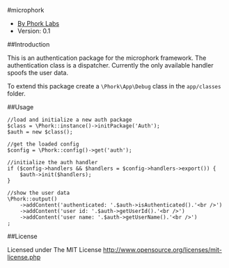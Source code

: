 #microphork

* [By Phork Labs](http://phorklabs.com/)
* Version: 0.1


##Introduction

This is an authentication package for the microphork framework. The authentication class is a dispatcher. Currently the only available handler spoofs the user data.

To extend this package create a `\Phork\App\Debug` class in the `app/classes` folder.


##Usage

```
//load and initialize a new auth package
$class = \Phork::instance()->initPackage('Auth');
$auth = new $class();

//get the loaded config
$config = \Phork::config()->get('auth');

//initialize the auth handler
if ($config->handlers && $handlers = $config->handlers->export()) {
    $auth->init($handlers);
}

//show the user data
\Phork::output()
    ->addContent('authenticated: '.$auth->isAuthenticated().'<br />')
    ->addContent('user id: '.$auth->getUserId().'<br />')
    ->addContent('user name: '.$auth->getUserName().'<br />')
;
```


##License

Licensed under The MIT License
<http://www.opensource.org/licenses/mit-license.php>